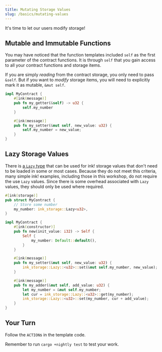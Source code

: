 ```yaml
---
title: Mutating Storage Values
slug: /basics/mutating-values
---
```


It's time to let our users modify storage!

## Mutable and Immutable Functions

You may have noticed that the function templates included `self` as the first parameter of the contract functions. It is through `self` that you gain access to all your contract functions and storage items.

If you are simply _reading_ from the contract storage, you only need to pass `&self`. But if you want to _modify_ storage items, you will need to explicitly mark it as mutable, `&mut self`.

```rust
impl MyContract {
    #[ink(message)]
    pub fn my_getter(&self) -> u32 {
        self.my_number
    }

    #[ink(message)]
    pub fn my_setter(&mut self, new_value: u32) {
        self.my_number = new_value;
    }
}
```

## Lazy Storage Values

There is [a `Lazy` type](https://paritytech.github.io/ink/ink_storage/struct.Lazy.html) that can be used for ink! storage values that don't need to be loaded in some or most cases. Because they do not meet this criteria, many simple ink! examples, including those in this workshop, do not require the use `Lazy` values. Since there is some overhead associated with `Lazy` values, they should only be used where required.

```rust
#[ink(storage)]
pub struct MyContract {
    // Store some number
    my_number: ink_storage::Lazy<u32>,
}

impl MyContract {
    #[ink(constructor)]
    pub fn new(init_value: i32) -> Self {
        Self {
            my_number: Default::default(),
        }
    }

    #[ink(message)]
    pub fn my_setter(&mut self, new_value: u32) {
        ink_storage::Lazy::<u32>::set(&mut self.my_number, new_value);
    }

    #[ink(message)]
    pub fn my_adder(&mut self, add_value: u32) {
        let my_number = &mut self.my_number;
        let cur = ink_storage::Lazy::<u32>::get(my_number);
        ink_storage::Lazy::<u32>::set(my_number, cur + add_value);
    }
}
```

## Your Turn

Follow the `ACTION`s in the template code.

Remember to run `cargo +nightly test` to test your work.
